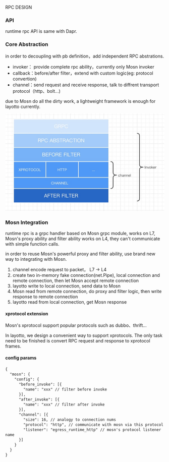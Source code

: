 RPC DESIGN

### API
runtime rpc API is same with Dapr.

### Core Abstraction
in order to decoupling with pb definition，add independent RPC abstrations.

- invoker： provide complete rpc ability，currently only Mosn invoker
- callback：before/after filter，extend with custom logic(eg: protocol convertion)
- channel：send request and receive response, talk to diffrent transport protocol（http、bolt...)
  
due to Mosn do all the dirty work, a lightweight framework is enough for layotto currently.
  

![img.png](../../../../img/rpc/rpc-layer.png)

### Mosn Integration

runtime rpc is a grpc handler based on Mosn grpc module, works on L7, Mosn's proxy ability and filter ability works on L4, they can't communicate with simple function calls.

in order to reuse Mosn's powerful proxy and filter ability, use brand new way to integrating with Mosn.

1. channel encode request to packet， L7 -> L4
2. create two in-memory fake connection(net.Pipe), local connection and remote connection, then let Mosn accept remote connection
3. layotto write to local connection, send data to Mosn
4. Mosn read from remote connection, do proxy and filter logic, then write response to remote connection
5. layotto read from local connection, get Mosn response


#### xprotocol extension
Mosn's xprotocol support popular protocols such as dubbo、thrift...

In layotto, we design a convenient way to support xprotocols. The only task need to be finished is convert RPC request and response to xprotocol frames.

#### config params
```bigquery
{
  "mosn": {
    "config": {
      "before_invoke": [{
        "name": "xxx" // filter before invoke
      }],
      "after_invoke": [{
        "name": "xxx" // filter after invoke
      }],
      "channel": [{
        "size": 16, // analogy to connection nums
        "protocol": "http", // communicate with mosn via this protocol
        "listener": "egress_runtime_http" // mosn's protocol listener name
      }]
    }
  }
}
```